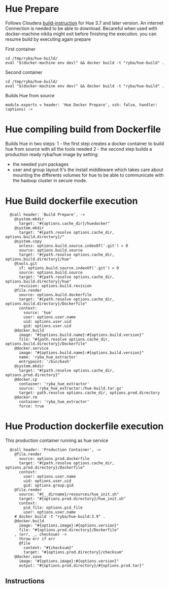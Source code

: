 
#  Hue Prepare

Follows Cloudera [build-instruction][cloudera-hue] for Hue 3.7 and later version.
An internet Connection is needed to be able to download.
Becareful when used with docker-machine nikita might exit before finishing
the execution. you can resume build by executing again prepare

First container
```
cd /tmp/ryba/hue-build/
eval "$(docker-machine env dev)" && docker build -t "ryba/hue-build" .
```

Second container
```
cd /tmp/ryba/hue-build/
eval "$(docker-machine env dev)" && docker build -t "ryba/hue-build" .
```

Builds Hue from source


    module.exports = header: 'Hue Docker Prepare', ssh: false, handler: (options) ->

# Hue compiling build from Dockerfile

Builds Hue in two steps:
1 - the first step creates a docker container to build hue from source with all the tools needed
2 - the second step builds a production ready ryba/hue image by setting:
  * the needed yum packages
  * user and group layout
It's the install middleware which takes care about mounting the differents volumes
for hue to be able to communicate with the hadoop cluster in secure mode.

# Hue Build dockerfile execution

      @call header: 'Build Prepare', ->
        @system.mkdir
          target: "#{options.cache_dir}/huedocker"
        @system.mkdir
          target: "#{path.resolve options.cache_dir, options.build.directory}/"
        @system.copy
          unless: options.build.source.indexOf('.git') > 0
          source: options.build.source
          target: "#{path.resolve options.cache_dir, options.build.directory}/hue"
        @tools.git
          if: options.build.source.indexOf('.git') > 0
          source: options.build.source
          target: "#{path.resolve options.cache_dir, options.build.directory}/hue"
          revision: options.build.revision
        @file.render
          source: options.build.dockerfile
          target: "#{path.resolve options.cache_dir, options.build.directory}/Dockerfile"
          context:
            source: 'hue'
            user: options.user.name
            uid: options.user.uid
            gid: options.user.uid
        @docker.build
          image: "#{options.build.name}:#{options.build.version}"
          file: "#{path.resolve options.cache_dir, options.build.directory}/Dockerfile"
        @docker.service
          image: "#{options.build.name}:#{options.build.version}"
          name: 'ryba_hue_extractor'
          entrypoint: '/bin/bash'
        @system.mkdir
          target: "#{path.resolve options.cache_dir, options.prod.directory}"
        @docker.cp
          container: 'ryba_hue_extractor'
          source: 'ryba_hue_extractor:/hue-build.tar.gz'
          target: path.resolve options.cache_dir, options.prod.directory
        @docker.rm
          container: 'ryba_hue_extractor'
          force: true

# Hue Production dockerfile execution

This production container running as hue service

      @call header: 'Production Container', ->
        @file.render
          source: options.prod.dockerfile
          target: "#{path.resolve options.cache_dir, options.prod.directory}/Dockerfile"
          context:
            user: options.user.name
            uid: options.user.uid
            gid: options.group.gid
        @file.render
          source: "#{__dirname}/resources/hue_init.sh"
          target: "#{options.prod.directory}/hue_init.sh"
          context:
            pid_file: options.pid_file
            user: options.user.name
        # docker build -t "ryba/hue-build:3.9" .
        @docker.build
          image: "#{options.image}:#{options.version}"
          file: "#{options.prod.directory}/Dockerfile"
        , (err, _, checksum) ->
          throw err if err
          @file
            content: "#{checksum}"
            target: "#{options.prod.directory}/checksum"
        @docker.save
          image: "#{options.image}:#{options.version}"
          output: "#{options.prod.directory}/#{options.prod.tar}"

## Instructions

[cloudera-hue]:(https://github.com/cloudera/hue#development-prerequisites)
